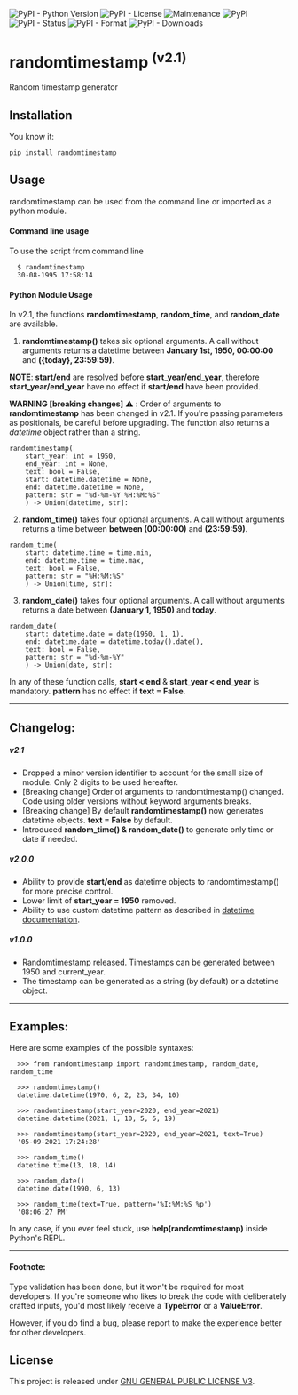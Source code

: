 ![PyPI - Python Version](https://img.shields.io/pypi/pyversions/randomtimestamp?label=Python) ![PyPI - License](https://img.shields.io/pypi/l/randomtimestamp?label=License&color=red) ![Maintenance](https://img.shields.io/maintenance/yes/2022?label=Maintained) ![PyPI](https://img.shields.io/pypi/v/randomtimestamp?label=PyPi) ![PyPI - Status](https://img.shields.io/pypi/status/randomtimestamp?label=Status) ![PyPI - Format](https://img.shields.io/pypi/format/randomtimestamp?label=Format) ![PyPI - Downloads](https://img.shields.io/pypi/dm/randomtimestamp?label=Downloads&color=yellow) 

# randomtimestamp <sup> (v2.1)</sup>
Random timestamp generator
## Installation
You know it:
```
pip install randomtimestamp
```
## Usage
randomtimestamp can be used from the command line or imported as a python module.

#### Command line usage
To use the script from command line
```
  $ randomtimestamp
  30-08-1995 17:58:14
```

#### Python Module Usage

In v2.1, the functions **randomtimestamp**, **random_time**, and **random_date** are available.

1.  **randomtimestamp()** takes six optional arguments. A call without arguments returns a datetime between **January 1st, 1950, 00:00:00** and **({today}, 23:59:59)**.

 **NOTE**: **start/end** are resolved before **start_year/end_year**, therefore **start_year/end_year** have no effect if **start/end** have been provided. 
 
 **WARNING [breaking changes]** ⚠️ : Order of arguments to **randomtimestamp** has been changed in v2.1. If you're passing parameters as positionals, be careful before upgrading. The function also returns a *datetime* object rather than a string. 
```
randomtimestamp(
    start_year: int = 1950,
    end_year: int = None,
    text: bool = False,
    start: datetime.datetime = None,
    end: datetime.datetime = None,
    pattern: str = "%d-%m-%Y %H:%M:%S"
    ) -> Union[datetime, str]:
```
2.  **random_time()** takes four optional arguments. A call without arguments returns a time between **between (00:00:00)** and **(23:59:59)**.
 
```
random_time(
    start: datetime.time = time.min,
    end: datetime.time = time.max,
    text: bool = False,
    pattern: str = "%H:%M:%S"
    ) -> Union[time, str]:
```
3.  **random_date()** takes four optional arguments. A call without arguments returns a date between **(January 1, 1950)** and **today**.
 
```
random_date(
    start: datetime.date = date(1950, 1, 1),
    end: datetime.date = datetime.today().date(),
    text: bool = False,
    pattern: str = "%d-%m-%Y"
    ) -> Union[date, str]:
```
In any of these function calls, **start < end** & **start_year < end_year** is mandatory. **pattern** has no effect if **text = False**.

---

## Changelog:

##### v2.1 
- Dropped a minor version identifier to account for the small size of module. Only 2 digits to be used hereafter.
- [Breaking change] Order of arguments to randomtimestamp() changed. Code using older versions without keyword arguments breaks.
- [Breaking change] By default **randomtimestamp()** now generates datetime objects. **text = False** by default.
- Introduced **random_time() & random_date()** to generate only time or date if needed.
##### v2.0.0
- Ability to provide **start/end** as datetime objects to randomtimestamp() for more precise control.
- Lower limit of **start_year = 1950** removed.
- Ability to use custom datetime pattern as described in [datetime documentation](https://docs.python.org/3/library/datetime.html#strftime-and-strptime-format-codes).
##### v1.0.0
- Randomtimestamp released. Timestamps can be generated between 1950 and current_year.
- The timestamp can be generated as a string (by default) or a datetime object.

---


## Examples:
Here are some examples of the possible syntaxes:
```
  >>> from randomtimestamp import randomtimestamp, random_date, random_time

  >>> randomtimestamp()
  datetime.datetime(1970, 6, 2, 23, 34, 10)

  >>> randomtimestamp(start_year=2020, end_year=2021)
  datetime.datetime(2021, 1, 10, 5, 6, 19)

  >>> randomtimestamp(start_year=2020, end_year=2021, text=True)
  '05-09-2021 17:24:28'

  >>> random_time()
  datetime.time(13, 18, 14)

  >>> random_date()
  datetime.date(1990, 6, 13)
  
  >>> random_time(text=True, pattern='%I:%M:%S %p')
  '08:06:27 PM'
```
In any case, if you ever feel stuck, use **help(randomtimestamp)** inside Python's REPL. 

---

#### Footnote:
Type validation has been done, but it won't be required for most developers. If you're someone who likes to break the code with deliberately crafted inputs, you'd most likely receive a **TypeError** or a **ValueError**.

However, if you do find a bug, please report to make the experience better for other developers.


## License
This project is released under [GNU GENERAL PUBLIC LICENSE V3](https://www.gnu.org/licenses/gpl-3.0.en.html).
